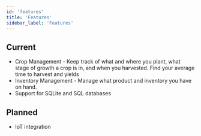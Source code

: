 ```yaml
---
id: 'features'
title: 'Features'
sidebar_label: 'Features'
---
```


## Current
- Crop Management - Keep track of what and where you plant, what stage of growth 
a crop is in, and when you harvested. Find your average time to harvest and yields
- Inventory Management - Manage what product and inventory you have on hand.
- Support for SQLite and SQL databases

## Planned
- IoT integration